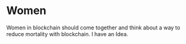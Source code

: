 # Women
Women in blockchain should come together and think about a way to reduce mortality with blockchain. I have an Idea.
